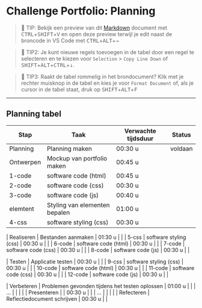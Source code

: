 # Challenge Portfolio: Planning

> :rocket: TIP: Bekijk een preview van dit [Markdown](https://guides.github.com/features/mastering-markdown/) document met <kbd>CTRL</kbd>+<kbd>SHIFT</kbd>+<kbd>V</kbd> en open deze preview terwijl je edit naast de broncode in VS Code met <kbd>CTRL</kbd>+<kbd>ALT</kbd>+<kbd>→</kbd>

> :rocket: TIP2: Je kunt nieuwe regels toevoegen in de tabel door een regel te selecteren en te kiezen voor `Selection` > `Copy Line Down` of <kbd>SHIFT</kbd>+<kbd>ALT</kbd>+<kbd>CTRL</kbd>+<kbd>↓</kbd>. 

> :rocket: TIP3: Raakt de tabel rommelig in het brondocument? Klik met je rechter muisknop in de tabel en kies je voor `Format Document` of, als je cursor in de tabel staat, druk op <kbd>SHIFT</kbd>+<kbd>ALT</kbd>+<kbd>F</kbd>

----

## Planning tabel

| Stap        | Taak                                           | Verwachte tijdsduur | Status |
| ----------- | ---------------------------------------------- | ------------------- | ------ |
| Planning    | Planning maken                                 | 00:30 u             | voldaan|
| Ontwerpen   | Mockup van portfolio maken                     | 00:45 u             |        | 
 | 1-code      | software code (html)                           | 00:45 u             |        | 
 | 2-code      | software code (css)                            | 00:30 u             |        |
 | 3-code      | software code (js)                             | 00:40 u             |        |  
 | elemtent    | Styling van elementen bepalen                  | 01:00 u             |        |
 | 4-css       | software styling (css)                        | 00:30 u             |        | 



| Realiseren  | Bestanden aanmaken                             | 01:30 u             |        |
 | 5-css       | software styling (css)                        | 00:30 u             |        | 
 | 6-code      | software code (html)                           | 00:30 u             |        | 
 | 7-code      | software code (css)                            | 00:30 u             |        |
 | 8-code      | software code (js)                             | 00:30 u             |        |  

| Testen      | Applicatie testen                              | 00:30 u             |        |
|  9-css       | software styling (css)                        | 00:30 u             |        | 
 | 10-code     | software code (html)                           | 00:30 u             |        | 
 | 11-code     | software code (css)                            | 00:30 u             |        |
 | 12-code     | software code (js)                             | 00:30 u             |        |  

| Verbeteren  | Problemen gevonden tijdens het testen oplossen | 01:00 u             |        |
| ...         |                                                |                     |        |
| Presenteren |                                                | 00:30 u             |        |
| ...         |                                                |                     |        |
| Refecteren  | Reflectiedocument schrijven                    | 00:30 u             |        |
